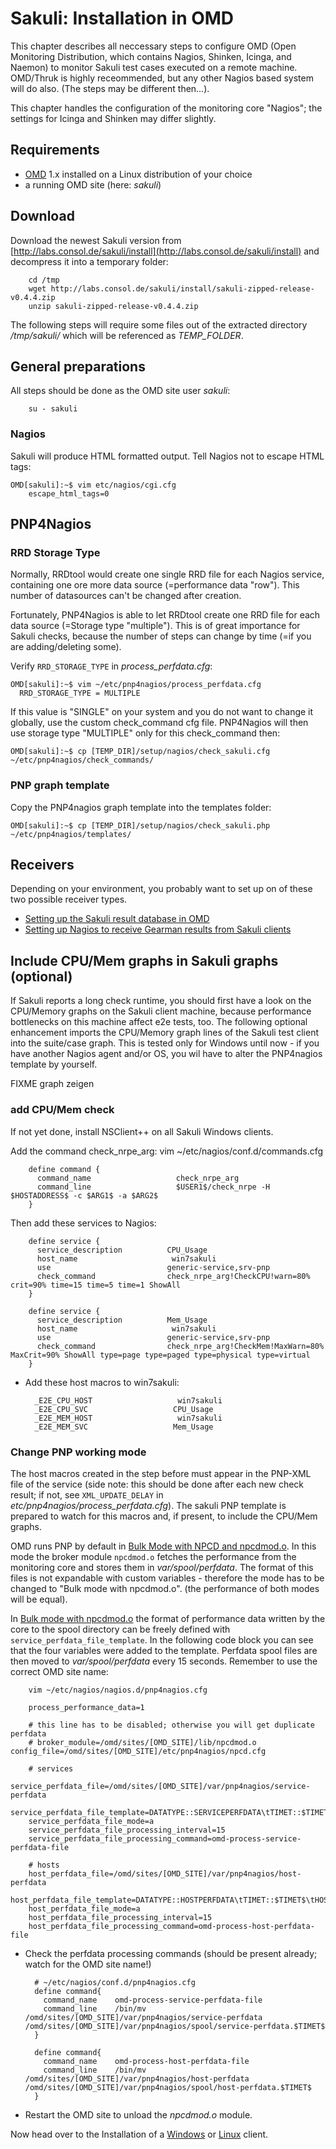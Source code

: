 # Sakuli: Installation in OMD
This chapter describes all neccessary steps to configure OMD (Open Monitoring Distribution, which contains Nagios, Shinken, Icinga, and Naemon) to monitor Sakuli test cases executed on a remote machine. OMD/Thruk is highly receommended, but any other Nagios based system will do also. (The steps may be different then…). 

This chapter handles the configuration of the monitoring core "Nagios"; the settings for Icinga and Shinken may differ slightly. 

## Requirements
* [OMD](http://www.omdistro.org) 1.x installed on a Linux distribution of your choice
* a running OMD site (here: *sakuli*)

## Download

Download the newest Sakuli version from [http://labs.consol.de/sakuli/install](http://labs.consol.de/sakuli/install) and decompress it into a temporary folder: 
      
		cd /tmp
		wget http://labs.consol.de/sakuli/install/sakuli-zipped-release-v0.4.4.zip
		unzip sakuli-zipped-release-v0.4.4.zip
	
The following steps will require some files out of the extracted directory */tmp/sakuli/* which will be referenced as *TEMP_FOLDER*. 

## General preparations
All steps should be done as the OMD site user *sakuli*:

		su - sakuli
		
### Nagios

Sakuli will produce HTML formatted output. Tell Nagios not to escape HTML tags: 

	OMD[sakuli]:~$ vim etc/nagios/cgi.cfg
		escape_html_tags=0

## PNP4Nagios
### RRD Storage Type

Normally, RRDtool would create one single RRD file for each Nagios service, containing one ore more data source (=performance data "row"). This number of datasources can't be changed after creation. 

Fortunately, PNP4Nagios is able to let RRDtool create one RRD file for each data source (=Storage type "multiple"). This is of great importance for Sakuli checks, because the number of steps can change by time (=if you are adding/deleting some).

Verify `RRD_STORAGE_TYPE` in *process_perfdata.cfg*: 

	OMD[sakuli]:~$ vim ~/etc/pnp4nagios/process_perfdata.cfg
	  RRD_STORAGE_TYPE = MULTIPLE

If this value is "SINGLE" on your system and you do not want to change it globally, use the custom check_command cfg file. PNP4Nagios will then use storage type "MULTIPLE" only for this check_command then:  

	OMD[sakuli]:~$ cp [TEMP_DIR]/setup/nagios/check_sakuli.cfg ~/etc/pnp4nagios/check_commands/

### PNP graph template

Copy the PNP4nagios graph template into the templates folder: 

	OMD[sakuli]:~$ cp [TEMP_DIR]/setup/nagios/check_sakuli.php ~/etc/pnp4nagios/templates/

## Receivers
Depending on your environment, you probably want to set up on of these two possible receiver types. 

  * [Setting up the Sakuli result database in OMD](receivers/database.md#omd-configuration)
  * [Setting up Nagios to receive Gearman results from Sakuli clients](receivers/gearman.md#omd-configuration)


## Include CPU/Mem graphs in Sakuli graphs (optional) 

If Sakuli reports a long check runtime, you should first have a look on the CPU/Memory graphs on the Sakuli client machine, because performance bottlenecks on this machine affect e2e tests, too. 
The following optional enhancement imports the CPU/Memory graph lines of the Sakuli test client into the suite/case graph. This is tested only for Windows until now - if you have another Nagios agent and/or OS, you wil have to alter the PNP4nagios template by yourself.  

FIXME graph zeigen
### add CPU/Mem check 
If not yet done, install NSClient++ on all Sakuli Windows clients. 

Add the command check_nrpe_arg:
		vim ~/etc/nagios/conf.d/commands.cfg
		
		define command {
		  command_name                   check_nrpe_arg
		  command_line                   $USER1$/check_nrpe -H $HOSTADDRESS$ -c $ARG1$ -a $ARG2$
		}

Then add these services to Nagios: 

		define service {
		  service_description          CPU_Usage
		  host_name                 	win7sakuli
		  use                          generic-service,srv-pnp
		  check_command                check_nrpe_arg!CheckCPU!warn=80% crit=90% time=15 time=5 time=1 ShowAll
		}

		define service {
		  service_description          Mem_Usage
		  host_name                 	win7sakuli
		  use                          generic-service,srv-pnp
		  check_command                check_nrpe_arg!CheckMem!MaxWarn=80% MaxCrit=90% ShowAll type=page type=paged type=physical type=virtual
		}
 
* Add these host macros to win7sakuli: 

		_E2E_CPU_HOST                   win7sakuli
		_E2E_CPU_SVC                   CPU_Usage
		_E2E_MEM_HOST                   win7sakuli
		_E2E_MEM_SVC                   Mem_Usage

### Change PNP working mode

The host macros created in the step before must appear in the PNP-XML file of the service (side note: this should be done after each new check result; if not, see `XML_UPDATE_DELAY` in *etc/pnp4nagios/process_perfdata.cfg*). The sakuli PNP template is prepared to watch for this macros and, if present, to include the CPU/Mem graphs. 

OMD runs PNP by default in [Bulk Mode with NPCD and npcdmod.o](http://docs.pnp4nagios.org/pnp-0.6/modes#bulk_mode_with_npcdmod). In this mode the broker module `npcdmod.o` fetches the performance from the monitoring core and stores them in *var/spool/perfdata*. The format of this files is not expandable with custom variables - therefore the mode has to be changed to "Bulk mode with npcdmod.o". (the performance of both modes will be equal). 

In [Bulk mode with npcdmod.o](http://docs.pnp4nagios.org/pnp-0.6/modes#bulk_mode_with_npcd) the format of performance data written by the core to the spool directory can be freely defined with `service_perfdata_file_template`. In the following code block you can see that the four variables were added to the template. Perfdata spool files are then moved to *var/spool/perfdata* every 15 seconds. Remember to use the correct OMD site name:

		vim ~/etc/nagios/nagios.d/pnp4nagios.cfg
		
		process_performance_data=1
		
		# this line has to be disabled; otherwise you will get duplicate perfdata
		# broker_module=/omd/sites/[OMD_SITE]/lib/npcdmod.o config_file=/omd/sites/[OMD_SITE]/etc/pnp4nagios/npcd.cfg
		
		# services
		service_perfdata_file=/omd/sites/[OMD_SITE]/var/pnp4nagios/service-perfdata
		service_perfdata_file_template=DATATYPE::SERVICEPERFDATA\tTIMET::$TIMET$\tHOSTNAME::$HOSTNAME$\tSERVICEDESC::$SERVICEDESC$\tSERVICEPERFDATA::$SERVICEPERFDATA$\tSERVICECHECKCOMMAND::$SERVICECHECKCOMMAND$\tHOSTSTATE::$HOSTSTATE$\tHOSTSTATETYPE::$HOSTSTATETYPE$\tSERVICESTATE::$SERVICESTATE$\tSERVICESTATETYPE::$SERVICESTATETYPE$\tE2ECPUHOST::$_HOSTE2E_CPU_HOST$\tE2ECPUSVC::$_HOSTE2E_CPU_SVC$\tE2EMEMHOST::$_HOSTE2E_MEM_HOST$\tE2EMEMSVC::$_HOSTE2E_MEM_SVC$
		service_perfdata_file_mode=a
		service_perfdata_file_processing_interval=15
		service_perfdata_file_processing_command=omd-process-service-perfdata-file
		
		# hosts
		host_perfdata_file=/omd/sites/[OMD_SITE]/var/pnp4nagios/host-perfdata
		host_perfdata_file_template=DATATYPE::HOSTPERFDATA\tTIMET::$TIMET$\tHOSTNAME::$HOSTNAME$\tHOSTPERFDATA::$HOSTPERFDATA$\tHOSTCHECKCOMMAND::$HOSTCHECKCOMMAND$\tHOSTSTATE::$HOSTSTATE$\tHOSTSTATETYPE::$HOSTSTATETYPE$
		host_perfdata_file_mode=a
		host_perfdata_file_processing_interval=15
		host_perfdata_file_processing_command=omd-process-host-perfdata-file

* Check the perfdata processing commands (should be present already; watch for the OMD site name!)

		# ~/etc/nagios/conf.d/pnp4nagios.cfg
		define command{
          command_name    omd-process-service-perfdata-file
          command_line    /bin/mv /omd/sites/[OMD_SITE]/var/pnp4nagios/service-perfdata /omd/sites/[OMD_SITE]/var/pnp4nagios/spool/service-perfdata.$TIMET$
        }
 
		define command{
          command_name    omd-process-host-perfdata-file
          command_line    /bin/mv /omd/sites/[OMD_SITE]/var/pnp4nagios/host-perfdata /omd/sites/[OMD_SITE]/var/pnp4nagios/spool/host-perfdata.$TIMET$
		}

* Restart the OMD site to unload the *npcdmod.o* module. 

Now head over to the Installation of a [Windows](installation-windows.md) or [Linux](installation-ubuntu.md) client.  
